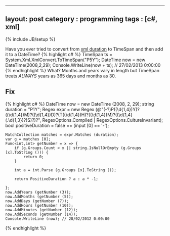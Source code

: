 
---
layout: post
category : programming
tags : [c#, xml]
---
{% include JB/setup %}

Have you ever tried to convert from [xml duration](http://www.w3.org/TR/2001/REC-xmlschema-2-20010502/#duration) to TimeSpan and then add it to a DateTime?
{% highlight c# %}
	TimeSpan ts = System.Xml.XmlConvert.ToTimeSpan("P5Y");
	DateTime now = new DateTime(2008,2,29);
	Console.WriteLine(now + ts); // 27/02/2013 0:00:00
{% endhighlight %}
What?
Months and years vary in length but TimeSpan treats *ALWAYS* years as 365 days and months as 30.

## Fix

{% highlight c# %}
	DateTime now = new DateTime (2008, 2, 29);
	string duration = "P1Y";
	Regex expr = 
		new Regex (@"(-?)P((\d{1,4})Y)?((\d{1,4})M)?((\d{1,4})D)?(T((\d{1,4})H)?((\d{1,4})M)?((\d{1,4}(\.\d{1,3})?)S)?)?", RegexOptions.Compiled | RegexOptions.CultureInvariant);
	bool positiveDuration = false == (input [0] == '-');

	MatchCollection matches = expr.Matches (duration);
	var g = matches [0];
	Func<int,int> getNumber = x => {
		if (g.Groups.Count < x || string.IsNullOrEmpty (g.Groups [x].ToString ())) {
			return 0;
		}
		
		int a = int.Parse (g.Groups [x].ToString ());
		
		return PositiveDuration ? a : a * -1;
		
	};
	now.AddYears (getNumber (3));
	now.AddMonths (getNumber (5));
	now.AddDays (getNumber (7));
	now.AddHours (getNumber (10));
	now.AddMinutes (getNumber (12));
	now.AddSeconds (getNumber (14));
	Console.WriteLine (now); // 28/02/2012 0:00:00
{% endhighlight %}
